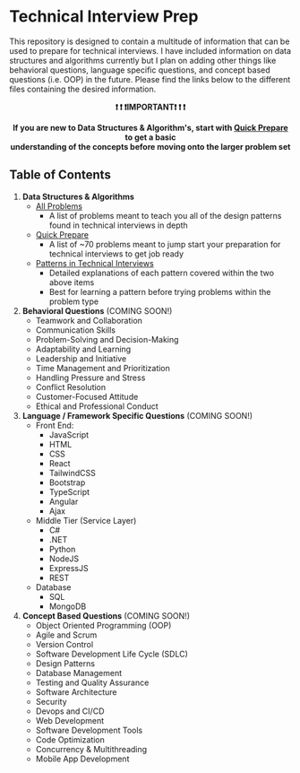 <a id="top"></a>

# Technical Interview Prep

This repository is designed to contain a multitude of information that can be used to prepare for technical interviews. I
have included information on data structures and algorithms currently but I plan on adding other things like behavioral questions, language specific questions, and concept based questions (i.e. OOP) in the future. Please find the links below to the different
files containing the desired information.

**<p style="text-align: center;"> ❗ ❗ ❗IMPORTANT❗ ❗ ❗</p>**

**<p style="text-align: center;">If you are new to Data Structures & Algorithm's, start with [Quick Prepare](./Data%20Structures%20and%20Algorithms/Leetcode%20Problems/QuickPrepare.md) to get a basic <br>understanding of the concepts before moving onto the larger problem set</p>**

## Table of Contents

1. **Data Structures & Algorithms**
   - [All Problems](./Data%20Structures%20and%20Algorithms//Leetcode%20Problems/AllProblems.md)
     - A list of problems meant to teach you all of the design patterns found in technical interviews in depth
   - [Quick Prepare](./Data%20Structures%20and%20Algorithms/Leetcode%20Problems/QuickPrepare.md)
     - A list of ~70 problems meant to jump start your preparation for technical interviews to get job ready
   - [Patterns in Technical Interviews](./Data%20Structures%20and%20Algorithms/Patterns/PatternsTOC.md)
     - Detailed explanations of each pattern covered within the two above items
     - Best for learning a pattern before trying problems within the problem type
2. **Behavioral Questions** (COMING SOON!)
   - Teamwork and Collaboration
   - Communication Skills
   - Problem-Solving and Decision-Making
   - Adaptability and Learning
   - Leadership and Initiative
   - Time Management and Prioritization
   - Handling Pressure and Stress
   - Conflict Resolution
   - Customer-Focused Attitude
   - Ethical and Professional Conduct
3. **Language / Framework Specific Questions** (COMING SOON!)
   - Front End:
     - JavaScript
     - HTML
     - CSS
     - React
     - TailwindCSS
     - Bootstrap
     - TypeScript
     - Angular
     - Ajax
   - Middle Tier (Service Layer)
     - C#
     - .NET
     - Python
     - NodeJS
     - ExpressJS
     - REST
   - Database
     - SQL
     - MongoDB
4. **Concept Based Questions** (COMING SOON!)
   - Object Oriented Programming (OOP)
   - Agile and Scrum
   - Version Control
   - Software Development Life Cycle (SDLC)
   - Design Patterns
   - Database Management
   - Testing and Quality Assurance
   - Software Architecture
   - Security
   - Devops and CI/CD
   - Web Development
   - Software Development Tools
   - Code Optimization
   - Concurrency & Multithreading
   - Mobile App Development
